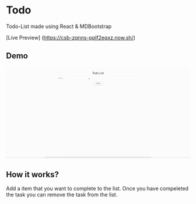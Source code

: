 # Todo
Todo-List made using React & MDBootstrap

[Live Preview] (https://csb-zqnns-pplf2eqxz.now.sh/)

## Demo
![Working Demo of Todo-List App](https://raw.githubusercontent.com/M-Faheem-Khan/Todo/master/todo_demo.gif)

## How it works?
Add a item that you want to complete to the list. Once you have compeleted the task you can remove the task from the list.
